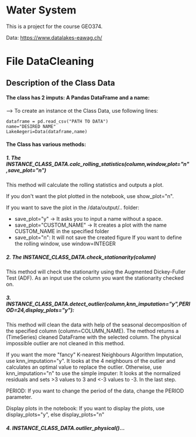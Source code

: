 # Water System

This is a project for the course GEO374.

Data: https://www.datalakes-eawag.ch/


# File DataCleaning
## Description of the Class Data
#### The class has 2 imputs: A Pandas DataFrame and a name:

--> To create an instance ot the Class Data, use following lines:
```
dataframe = pd.read_csv("PATH TO DATA")
name="DESIRED NAME"
LakeAegeri=Data(dataframe,name)
```

#### The Class has various methods:
##### 1. The INSTANCE_CLASS_DATA.calc_rolling_statistics(column,window,plot="n",save_plot="n")
This method will calculate the rolling statistics and outputs a plot.

If you don't want the plot plotted in the notebook, use show_plot="n".

If you want to save the plot in the /data/output/.. folder:
- save_plot="y" -> It asks you to input a name without a space.
- save_plot="CUSTOM_NAME" -> It creates a plot with the name CUSTOM_NAME in the specified folder
- save_plot="n": It will not save the created figure
If you want to define the rolling window, use window=INTEGER


##### 2. The INSTANCE_CLASS_DATA.check_stationarity(column)
This method will check the stationarity using the Augmented Dickey-Fuller Test (ADF). As an input use the column you want the stationarity checked on.


##### 3. INSTANCE_CLASS_DATA.detect_outlier(column,knn_imputation="y",PERIOD=24,display_plots="y"):
This method will clean the data with help of the seasonal decomposition of the specified column (column=COLUMN_NAME). The method returns a (TimeSeries) cleaned DataFrame with the selected column. The physical impossible outlier are not cleaned in this method.

If you want the more "fancy" K-nearest Neighbours Algorithm Imputation, use knn_imputation="y". It looks at the 4 neighbours of the outlier and calculates an optimal value to replace the outlier. Otherwise, use knn_imputation="n" to use the simple imputer: It looks at the normalized residuals and sets >3 values to 3 and <-3 values to -3. In the last step.

PERIOD: If you want to change the period of the data, change the PERIOD parameter.

Display plots in the notebook: If you want to display the plots, use display_plots="y", else display_plots="n"

##### 4. INSTANCE_CLASS_DATA.outlier_physical()...

